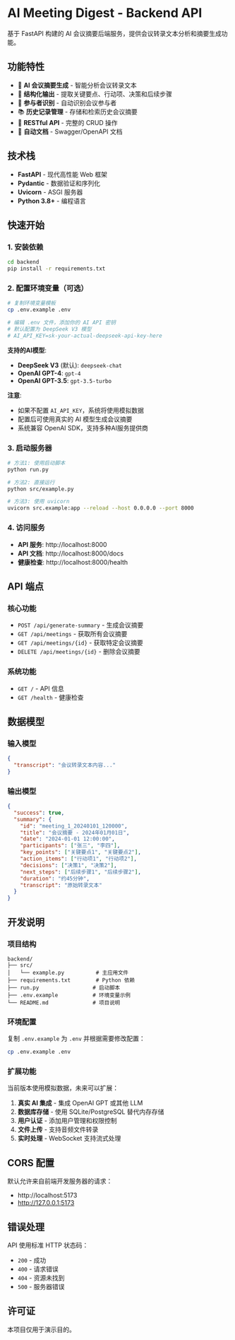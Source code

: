 # AI Meeting Digest - Backend API

基于 FastAPI 构建的 AI 会议摘要后端服务，提供会议转录文本分析和摘要生成功能。

## 功能特性

- 🤖 **AI 会议摘要生成** - 智能分析会议转录文本
- 📝 **结构化输出** - 提取关键要点、行动项、决策和后续步骤
- 👥 **参与者识别** - 自动识别会议参与者
- 📚 **历史记录管理** - 存储和检索历史会议摘要
- 🔄 **RESTful API** - 完整的 CRUD 操作
- 📖 **自动文档** - Swagger/OpenAPI 文档

## 技术栈

- **FastAPI** - 现代高性能 Web 框架
- **Pydantic** - 数据验证和序列化
- **Uvicorn** - ASGI 服务器
- **Python 3.8+** - 编程语言

## 快速开始

### 1. 安装依赖

```bash
cd backend
pip install -r requirements.txt
```

### 2. 配置环境变量（可选）

```bash
# 复制环境变量模板
cp .env.example .env

# 编辑 .env 文件，添加你的 AI API 密钥
# 默认配置为 DeepSeek V3 模型
# AI_API_KEY=sk-your-actual-deepseek-api-key-here
```

**支持的AI模型**: 
- **DeepSeek V3** (默认): `deepseek-chat`
- **OpenAI GPT-4**: `gpt-4`
- **OpenAI GPT-3.5**: `gpt-3.5-turbo`

**注意**: 
- 如果不配置 `AI_API_KEY`，系统将使用模拟数据
- 配置后可使用真实的 AI 模型生成会议摘要
- 系统兼容 OpenAI SDK，支持多种AI服务提供商

### 3. 启动服务器

```bash
# 方法1: 使用启动脚本
python run.py

# 方法2: 直接运行
python src/example.py

# 方法3: 使用 uvicorn
uvicorn src.example:app --reload --host 0.0.0.0 --port 8000
```

### 4. 访问服务

- **API 服务**: http://localhost:8000
- **API 文档**: http://localhost:8000/docs
- **健康检查**: http://localhost:8000/health

## API 端点

### 核心功能

- `POST /api/generate-summary` - 生成会议摘要
- `GET /api/meetings` - 获取所有会议摘要
- `GET /api/meetings/{id}` - 获取特定会议摘要
- `DELETE /api/meetings/{id}` - 删除会议摘要

### 系统功能

- `GET /` - API 信息
- `GET /health` - 健康检查

## 数据模型

### 输入模型

```json
{
  "transcript": "会议转录文本内容..."
}
```

### 输出模型

```json
{
  "success": true,
  "summary": {
    "id": "meeting_1_20240101_120000",
    "title": "会议摘要 - 2024年01月01日",
    "date": "2024-01-01 12:00:00",
    "participants": ["张三", "李四"],
    "key_points": ["关键要点1", "关键要点2"],
    "action_items": ["行动项1", "行动项2"],
    "decisions": ["决策1", "决策2"],
    "next_steps": ["后续步骤1", "后续步骤2"],
    "duration": "约45分钟",
    "transcript": "原始转录文本"
  }
}
```

## 开发说明

### 项目结构

```
backend/
├── src/
│   └── example.py          # 主应用文件
├── requirements.txt        # Python 依赖
├── run.py                 # 启动脚本
├── .env.example           # 环境变量示例
└── README.md              # 项目说明
```

### 环境配置

复制 `.env.example` 为 `.env` 并根据需要修改配置：

```bash
cp .env.example .env
```

### 扩展功能

当前版本使用模拟数据，未来可以扩展：

1. **真实 AI 集成** - 集成 OpenAI GPT 或其他 LLM
2. **数据库存储** - 使用 SQLite/PostgreSQL 替代内存存储
3. **用户认证** - 添加用户管理和权限控制
4. **文件上传** - 支持音频文件转录
5. **实时处理** - WebSocket 支持流式处理

## CORS 配置

默认允许来自前端开发服务器的请求：
- http://localhost:5173
- http://127.0.0.1:5173

## 错误处理

API 使用标准 HTTP 状态码：
- `200` - 成功
- `400` - 请求错误
- `404` - 资源未找到
- `500` - 服务器错误

## 许可证

本项目仅用于演示目的。